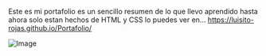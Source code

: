Este es mi portafolio es un sencillo resumen de lo que llevo aprendido hasta ahora solo estan hechos de HTML y CSS lo puedes ver en... https://luisito-rojas.github.io/Portafolio/

![Image](https://github.com/user-attachments/assets/e81f6e60-67e5-4f0b-820a-05e82d695303)
